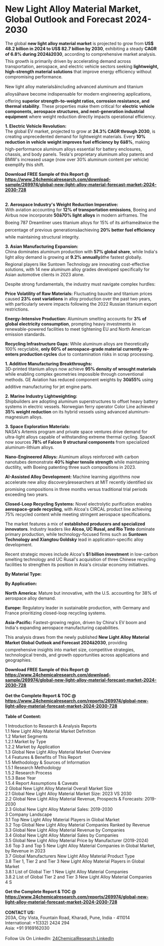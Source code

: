 <h1>New Light Alloy Material Market, Global Outlook and Forecast 2024-2030</h1><p>The global <strong>new light alloy material market</strong> is projected to grow from <strong>US$ 48.2 billion in 2024 to US$ 82.7 billion by 2030</strong>, exhibiting a steady <strong>CAGR of 6.8% during 2024â2030</strong>, according to comprehensive market analysis. This growth is primarily driven by accelerating demand across transportation, aerospace, and electric vehicle sectors seeking <strong>lightweight, high-strength material solutions</strong> that improve energy efficiency without compromising performance.</p><p>New light alloy materialsâincluding advanced aluminum and titanium alloysâhave become indispensable for modern engineering applications, offering <strong>superior strength-to-weight ratios, corrosion resistance, and thermal stability</strong>. These properties make them critical for <strong>electric vehicle components, aerospace structures, and next-generation industrial equipment</strong> where weight reduction directly impacts operational efficiency.</p><p><strong>1. Electric Vehicle Revolution:</strong><br>
The global EV market, projected to grow at <strong>24.3% CAGR through 2030</strong>, is creating unprecedented demand for lightweight materials. Every <strong>10% reduction in vehicle weight improves fuel efficiency by 6â8%</strong>, making high-performance aluminum alloys essential for battery enclosures, chassis, and body panels. Tesla's proprietary aluminum alloy patents and BMW's increased usage (now over 30% aluminum content per vehicle) exemplify this shift.</p><div><b>Download FREE Sample of this Report @ 
            <a href="https://www.24chemicalresearch.com/download-sample/269974/global-new-light-alloy-material-forecast-market-2024-2030-728">
            https://www.24chemicalresearch.com/download-sample/269974/global-new-light-alloy-material-forecast-market-2024-2030-728</a></b></div><br><p><strong>2. Aerospace Industry's Weight Reduction Imperative:</strong><br>
With aviation accounting for <strong>12% of transportation emissions</strong>, Boeing and Airbus now incorporate <strong>50â70% light alloys</strong> in modern airframes. The Boeing 787 Dreamliner uses titanium alloys for 15% of its airframeâtwice the percentage of previous generationsâachieving <strong>20% better fuel efficiency</strong> while maintaining structural integrity.</p><p><strong>3. Asian Manufacturing Expansion:</strong><br>
China dominates aluminum production with <strong>57% global share</strong>, while India's light alloy demand is growing at <strong>9.2% annually</strong>âthe fastest globally. Regional players like Suntown Technology are innovating cost-effective solutions, with 14 new aluminum alloy grades developed specifically for Asian automotive clients in 2023 alone.</p><p>Despite strong fundamentals, the industry must navigate complex hurdles:</p><p><strong>Price Volatility of Raw Materials:</strong> Fluctuating bauxite and titanium prices caused <strong>23% cost variations</strong> in alloy production over the past two years, with particularly severe impacts following the 2022 Russian titanium export restrictions.</p><p><strong>Energy-Intensive Production:</strong> Aluminum smelting accounts for <strong>3% of global electricity consumption</strong>, prompting heavy investments in renewable-powered facilities to meet tightening EU and North American emission standards.</p><p><strong>Recycling Infrastructure Gaps:</strong> While aluminum alloys are theoretically 100% recyclable, <strong>only 60% of aerospace-grade material currently re-enters production cycles</strong> due to contamination risks in scrap processing.</p><p><strong>1. Additive Manufacturing Breakthroughs:</strong><br>
3D-printed titanium alloys now achieve <strong>95% density of wrought materials</strong> while enabling complex geometries impossible through conventional methods. GE Aviation has reduced component weights by <strong>30â55%</strong> using additive manufacturing for jet engine parts.</p><p><strong>2. Marine Industry Lightweighting:</strong><br>
Shipbuilders are adopting aluminum superstructures to offset heavy battery systems in electric vessels. Norwegian ferry operator Color Line achieved <strong>35% weight reduction</strong> on its hybrid vessels using advanced aluminum-magnesium alloys.</p><p><strong>3. Space Exploration Materials:</strong><br>
NASA's Artemis program and private space ventures drive demand for ultra-light alloys capable of withstanding extreme thermal cycling. SpaceX now sources <strong>78% of Falcon 9 structural components</strong> from specialized aluminum-lithium alloys.</p><p><strong>Nano-Engineered Alloys:</strong> Aluminum alloys reinforced with carbon nanotubes demonstrate <strong>40% higher tensile strength</strong> while maintaining ductility, with Boeing patenting three such compositions in 2023.</p><p><strong>AI-Assisted Alloy Development:</strong> Machine learning algorithms now accelerate new alloy discoveryâresearchers at MIT recently identified six promising compositions in three months versus traditional trial periods exceeding two years.</p><p><strong>Closed-Loop Recycling Systems:</strong> Novel electrolytic purification enables <strong>aerospace-grade recycling</strong>, with Alcoa's CIRCAL product line achieving 75% recycled content while meeting stringent aerospace specifications.</p><p>The market features a mix of <strong>established producers and specialized innovators</strong>. Industry leaders like <strong>Alcoa, UC Rusal, and Rio Tinto</strong> dominate primary production, while technology-focused firms such as <strong>Suntown Technology and Xiangtou Goldsky</strong> lead in application-specific alloy development.</p><p>Recent strategic moves include Alcoa's <strong>$1 billion investment</strong> in low-carbon smelting technology and UC Rusal's acquisition of three Chinese recycling facilities to strengthen its position in Asia's circular economy initiatives.</p><p><strong>By Material Type:</strong></p><p><strong>By Application:</strong></p><p><strong>North America:</strong> Mature but innovative, with the U.S. accounting for 38% of aerospace alloy demand.</p><p><strong>Europe:</strong> Regulatory leader in sustainable production, with Germany and France prioritizing closed-loop recycling systems.</p><p><strong>Asia-Pacific:</strong> Fastest-growing region, driven by China's EV boom and India's expanding aerospace manufacturing capabilities.</p><p>This analysis draws from the newly published <strong>New Light Alloy Material Market Global Outlook and Forecast 2024â2030</strong>, providing comprehensive insights into market size, competitive strategies, technological trends, and growth opportunities across applications and geographies.</p><div><b>Download FREE Sample of this Report @ 
            <a href="https://www.24chemicalresearch.com/download-sample/269974/global-new-light-alloy-material-forecast-market-2024-2030-728">
            https://www.24chemicalresearch.com/download-sample/269974/global-new-light-alloy-material-forecast-market-2024-2030-728</a></b></div><br><div><b>Get the Complete Report & TOC @ 
            <a href="https://www.24chemicalresearch.com/reports/269974/global-new-light-alloy-material-forecast-market-2024-2030-728">
            https://www.24chemicalresearch.com/reports/269974/global-new-light-alloy-material-forecast-market-2024-2030-728</a></b></div><br>
            <b>Table of Content:</b><p>1 Introduction to Research & Analysis Reports<br />
    1.1 New Light Alloy Material Market Definition<br />
    1.2 Market Segments<br />
        1.2.1 Market by Type<br />
        1.2.2 Market by Application<br />
    1.3 Global New Light Alloy Material Market Overview<br />
    1.4 Features & Benefits of This Report<br />
    1.5 Methodology & Sources of Information<br />
        1.5.1 Research Methodology<br />
        1.5.2 Research Process<br />
        1.5.3 Base Year<br />
        1.5.4 Report Assumptions & Caveats<br />
2 Global New Light Alloy Material Overall Market Size<br />
    2.1 Global New Light Alloy Material Market Size: 2023 VS 2030<br />
    2.2 Global New Light Alloy Material Revenue, Prospects & Forecasts: 2019-2030<br />
    2.3 Global New Light Alloy Material Sales: 2019-2030<br />
3 Company Landscape<br />
    3.1 Top New Light Alloy Material Players in Global Market<br />
    3.2 Top Global New Light Alloy Material Companies Ranked by Revenue<br />
    3.3 Global New Light Alloy Material Revenue by Companies<br />
    3.4 Global New Light Alloy Material Sales by Companies<br />
    3.5 Global New Light Alloy Material Price by Manufacturer (2019-2024)<br />
    3.6 Top 3 and Top 5 New Light Alloy Material Companies in Global Market, by Revenue in 2023<br />
    3.7 Global Manufacturers New Light Alloy Material Product Type<br />
    3.8 Tier 1, Tier 2 and Tier 3 New Light Alloy Material Players in Global Market<br />
        3.8.1 List of Global Tier 1 New Light Alloy Material Companies<br />
        3.8.2 List of Global Tier 2 and Tier 3 New Light Alloy Material Companies<br />
4 S</p><div><b>Get the Complete Report & TOC @ 
            <a href="https://www.24chemicalresearch.com/reports/269974/global-new-light-alloy-material-forecast-market-2024-2030-728">
            https://www.24chemicalresearch.com/reports/269974/global-new-light-alloy-material-forecast-market-2024-2030-728</a></b></div><br><b>CONTACT US:</b><br>
            203A, City Vista, Fountain Road, Kharadi, Pune, India - 411014<br>
            International: +1(332) 2424 294<br>
            Asia: +91 9169162030 <br><br>
            Follow Us On LinkedIn: <a href="https://www.linkedin.com/company/24chemicalresearch/">24ChemicalResearch LinkedIn</a>